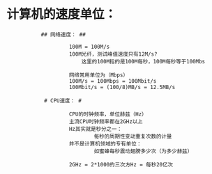 # 计算机的速度单位： #
				
               ## 网络速度： ##
						
						100M = 100M/s
						100M光纤，测试峰值速度只有12M/s?
							这里的100M指的是100M每秒，100M每秒等于100Mbs

						网络常用单位为（Mbps）
						100M/s = 100Mbps = 100Mbit/s
						100Mbit/s = (100/8)MB/s = 12.5MB/s

				# CPU速度： #

						CPU的时钟频率，单位赫兹（Hz）
					    主流CPU时钟频率都在2GHz以上
						Hz其实就是秒分之一：
								每秒的周期性变动重复次数的计量
						并不是计算机领域的专有单位：
								如蜜蜂每秒震动翅膀多少次（为多少赫兹）

						2GHz = 2*1000的三次方Hz = 每秒20亿次